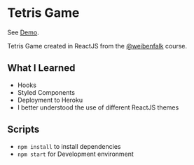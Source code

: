 # Tetris Game

See [Demo](http://game.estebansolorzano.com/).

Tetris Game created in ReactJS from the [@weibenfalk](https://twitter.com/weibenfalk) course.

## What I Learned

  - Hooks
  - Styled Components
  - Deployment to Heroku
  - I better understood the use of different ReactJS themes

## Scripts

  - `npm install` to install dependencies
  - `npm start` for Development environment
